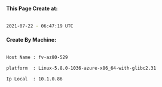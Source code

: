 
   
#### This Page Create at:

```bash

2021-07-22 - 06:47:19 UTC

```

#### Create By Machine:

```bash

Host Name : fv-az80-529

platform  : Linux-5.8.0-1036-azure-x86_64-with-glibc2.31

Ip Local  : 10.1.0.86

```

